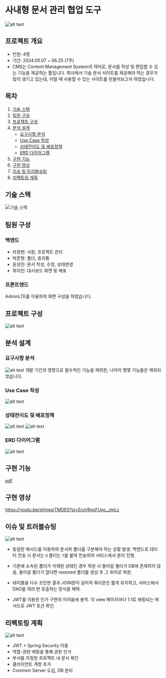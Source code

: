 # 사내형 문서 관리 협업 도구

![alt text](<Readme Assets/title.png>)

## 프로젝트 개요

- 인원: 4명
- 기간: 2024.05.07 ~ 06.25 (7주)
- CMS는 Content Management System의 약어로, 문서를 작성 및 편집할 수 있는 기능을 제공하는 툴입니다. 회사에서 기술 문서 사이트를 제공해야 하는 경우가 많이 생기고 있는데, 이럴 때 사용할 수 있는 사이트를 만들어보고자 하였습니다.

## 목차

1. [기술 스택](#기술-스택)
2. [팀원 구성](#팀원-구성)
3. [프로젝트 구성](#프로젝트-구성)
4. [분석 설계](#분석-설계)
    - [요구사항 분석](#요구사항-분석)
    - [Use Case 작성](#use-case-작성)
    - [상태전이도 및 배포정책](#상태전이도-및-배포정책)
    - [ERD 다이어그램](#erd-다이어그램)
5. [구현 기능](#구현-기능)
6. [구현 영상](#구현-영상)
7. [이슈 및 트러블슈팅](#이슈-및-트러블슈팅)
8. [리팩토링 계획](#리팩토링-계획)

## 기술 스택

![기술 스택](<Readme Assets/기술 스택.png>) 

## 팀원 구성

### 백엔드
- 차정현: 사원, 프로젝트 관리
- 박준형: 폴더, 휴지통
- 윤성진: 문서 작성, 수정, 상태변경
- 최지인: 대시보드 화면 및 배포

### 프론트엔드
AdminLTE를 이용하여 화면 구성을 하였습니다.

## 프로젝트 구성

![alt text](<Readme Assets/프로젝트 구성.png>)

## 분석 설계

### 요구사항 분석
![alt text](<Readme Assets/요구사항 분석.png>)
개발 기간의 영향으로 필수적인 기능을 제외한, 나머지 몇몇 기능들은 제외되었습니다.

### Use Case 작성
![alt text](<Readme Assets/Use Case.png>)

### 상태전이도 및 배포정책
![alt text](<Readme Assets/상태전이도(문서).png>)
![alt text](<Readme Assets/배포정책.png>)

### ERD 다이어그램

![alt text](<Readme Assets/ERD(white).png>)

## 구현 기능

[pdf](<Readme Assets/구현 기능.pdf>)

## 구현 영상

https://youtu.be/sVmesITMDE0?si=EruV6gsFUnc_JmLc

## 이슈 및 트러블슈팅

![alt text](image.png)

- 동일한 메서드를 이용하여 문서와 폴더를 구분해야 하는 상황 발생. 백엔드로 데이터 전송 시 문서는 `d` 폴더는 `f`를 붙여 전송하여 서비스에서 분리 진행.

- 기존에 소속된 폴더가 삭제된 상태인 경우 복원 시 돌아갈 폴더가 DB에 존재하지 않음. 돌아갈 폴더가 없다면 restored 폴더를 생성 후 그 위치로 복원.

- 테이블을 다수 조인한 결과 JOIN문이 길어져 쿼리문은 짧게 유지하고, 서비스에서 DAO를 여러 번 호출하는 방식을 채택.

- JWT를 이용한 인가 구현의 어려움에 봉착. 각 view 페이지마다 1:1로 매핑되는 메서드로 JWT 토큰 확인.

## 리팩토링 계획

![alt text](<Readme Assets/리팩토링 계획.png>)

- JWT + Spring Security 이용
- 역할-권한 매핑을 통해 권한 인가
- 부서를 지정한 프로젝트 내 문서 확인
- 클라이언트 계정 추가
- Common Server 도입, DB 분리
